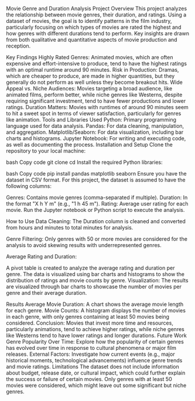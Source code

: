 Movie Genre and Duration Analysis Project
Overview
This project analyzes the relationship between movie genres, their duration, and ratings. Using a dataset of movies, the goal is to identify patterns in the film industry, particularly focusing on which types of movies are rated the highest and how genres with different durations tend to perform. Key insights are drawn from both qualitative and quantitative aspects of movie production and reception.

Key Findings
Highly Rated Genres: Animated movies, which are often expensive and effort-intensive to produce, tend to have the highest ratings with an optimal runtime around 90 minutes.
Risk in Production: Dramas, which are cheaper to produce, are made in higher quantities, but they generally do not perform as well unless they become breakout hits.
Wide Appeal vs. Niche Audiences: Movies targeting a broad audience, like animated films, perform better, while niche genres like Westerns, despite requiring significant investment, tend to have fewer productions and lower ratings.
Duration Matters: Movies with runtimes of around 90 minutes seem to hit a sweet spot in terms of viewer satisfaction, particularly for genres like animation.
Tools and Libraries Used
Python: Primary programming language used for data analysis.
Pandas: For data cleaning, manipulation, and aggregation.
Matplotlib/Seaborn: For data visualization, including bar charts and histograms.
Jupyter Notebook: For writing and executing code, as well as documenting the process.
Installation and Setup
Clone the repository to your local machine:

bash
Copy code
git clone <repository-link>
cd <repository-folder>
Install the required Python libraries:

bash
Copy code
pip install pandas matplotlib seaborn
Ensure you have the dataset in CSV format. For this project, the dataset is assumed to have the following columns:

Genres: Contains movie genres (comma-separated if multiple).
Duration: In the format "X h Y m" (e.g., "1 h 45 m").
Rating: Average user rating for each movie.
Run the Jupyter notebook or Python script to execute the analysis.

How to Use
Data Cleaning: The Duration column is cleaned and converted from hours and minutes to total minutes for analysis.

Genre Filtering: Only genres with 50 or more movies are considered for the analysis to avoid skewing results with underrepresented genres.

Average Rating and Duration:

A pivot table is created to analyze the average rating and duration per genre.
The data is visualized using bar charts and histograms to show the distribution of ratings and movie counts by genre.
Visualization: The results are visualized through bar charts to showcase the number of movies per genre and their average duration.

Results
Average Movie Duration: A chart shows the average movie length for each genre.
Movie Counts: A histogram displays the number of movies in each genre, with only genres containing at least 50 movies being considered.
Conclusion: Movies that invest more time and resources, particularly animations, tend to achieve higher ratings, while niche genres like Westerns tend to have lower ratings and longer durations.
Future Work
Genre Popularity Over Time: Explore how the popularity of certain genres has evolved over time in response to cultural phenomena or major film releases.
External Factors: Investigate how current events (e.g., major historical moments, technological advancements) influence genre trends and movie ratings.
Limitations
The dataset does not include information about budget, release date, or cultural impact, which could further explain the success or failure of certain movies.
Only genres with at least 50 movies were considered, which might leave out some significant but niche genres.



